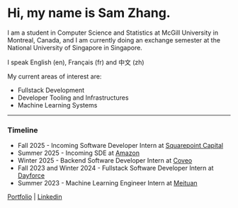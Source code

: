 # Hi, my name is Sam Zhang.

I am a student in Computer Science and Statistics at McGill University in Montreal, Canada, and I am currently doing an exchange semester at the National University of Singapore in Singapore. 

I speak English (en), Français (fr) and 中文 (zh)

My current areas of interest are:
- Fullstack Development
- Developer Tooling and Infrastructures
- Machine Learning Systems
  
---
### Timeline
- Fall 2025 - Incoming Software Developer Intern at [Squarepoint Capital](https://www.squarepoint-capital.com/)
- Summer 2025 - Incoming SDE at [Amazon](https://amazon.com/)
- Winter 2025 - Backend Software Developer Intern at [Coveo](https://coveo.com/)
- Fall 2023 and Winter 2024 - Fullstack Software Developer Intern at [Dayforce](https://www.dayforce.com/)
- Summer 2023 - Machine Learning Engineer Intern at [Meituan](https://about.meituan.com/)


<!-- <p align="center"> -->
<!-- ![giphy](https://user-images.githubusercontent.com/112342947/211696244-99ea8b58-8605-496d-9046-6fd395437628.gif) -->
<!-- <p align="center"> -->

<!-- [![Top Langs](https://github-readme-stats.vercel.app/api/top-langs/?username=samzhang02&hide=tex,html,css,shell)](https://github.com/anuraghazra/github-readme-stats) -->

<a href="https://cs.mcgill.ca/~szhang139">Portfolio</a> | <a href="https://www.linkedin.com/in/zhang-sam/">Linkedin</a>
